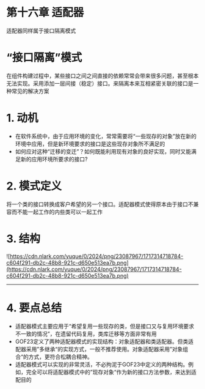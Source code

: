 # 第十六章 适配器

适配器同样属于接口隔离模式

# “接口隔离”模式

在组件构建过程中，某些接口之间之间直接的依赖常常会带来很多问题，甚至根本无法实现。采用添加一层间接（稳定）接口。来隔离本来互相紧密关联的接口是一种常见的解决方案

# 1. 动机

- 在软件系统中，由于应用环境的变化，常常需要将“一些现存的对象”放在新的环境中应用，但是新环境要求的接口是这些现存对象所不满足的
- 如何应对这种“迁移的变迁”？如何既能利用现有对象的良好实现，同时又能满足新的应用环境所要求的接口?

# 2. 模式定义

将一个类的接口转换成客户希望的另一个接口。适配器模式使得原本由于接口不兼容而不能一起工作的内些类可以一起工作

# 3. 结构

![https://cdn.nlark.com/yuque/0/2024/png/23087967/1717314718784-c604f291-db2c-48b8-921c-d650e513ea7b.png](https://cdn.nlark.com/yuque/0/2024/png/23087967/1717314718784-c604f291-db2c-48b8-921c-d650e513ea7b.png)

---

# 4. 要点总结

- 适配器模式主要应用于“希望复用一些现存的类，但是接口又与复用环境要求不一致的情况”，在遗留代码复用，类库迁移等方面非常有用
- GOF23定义了两种适配器模式的实现结构：对象适配器和类适配器。但类适配器采用”多继承“的实现方式，一般不推荐使用。对象适配器采用”对象组合“的方式，更符合松耦合精神。
- 适配器模式可以实现的非常灵活，不必拘泥于GOF23中定义的两种结构。例如，完全可以将适配器模式中的”现存对象“作为新的接口方法参数，来达到适配目的
